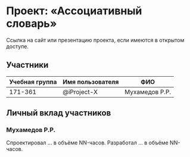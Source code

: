 # Проект: «Ассоциативный словарь»


Ссылка на сайт или презентацию проекта, если имеются в открытом доступе.

## Участники

| Учебная группа | Имя пользователя | ФИО                      |
|----------------|------------------|--------------------------|
| 171-361        | @iProject-X       | Мухамедов Р.Р.              |



## Личный вклад участников

###  Мухамедов Р.Р.              

Спроектировал … в объёме NN-часов. Разработал … в объёме NN-часов.
